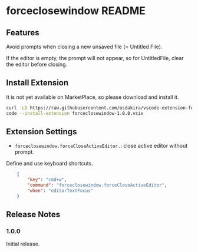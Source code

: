 # forceclosewindow README

## Features

Avoid prompts when closing a new unsaved file (= Untitled File).

If the editor is empty, the prompt will not appear, so for UntitledFile, clear the editor before closing.

## Install Extension

It is not yet available on MarketPlace, so please download and install it.

```sh
curl -LO https://raw.githubusercontent.com/osdakira/vscode-extension-force-close/main/forceclosewindow/forceclosewindow-1.0.0.vsix
code --install-extension forceclosewindow-1.0.0.vsix
```

## Extension Settings

* `forceclosewindow.forceCloseActiveEditor.`: close active editor without prompt.

Define and use keyboard shortcuts.

```json
    {
        "key": "cmd+w",
        "command": "forceclosewindow.forceCloseActiveEditor",
        "when": "editorTextFocus"
    }
```

## Release Notes

### 1.0.0

Initial release.
